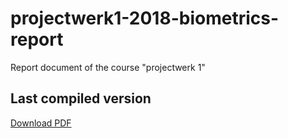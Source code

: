 # projectwerk1-2018-biometrics-report
Report document of the course "projectwerk 1"

## Last compiled version

[Download PDF](https://mega.nz/#!gKxz2KjC!WKe63NlQmQzkQH2QSR9pHV0-MFu2p4io5wu_7qHRrcE)
